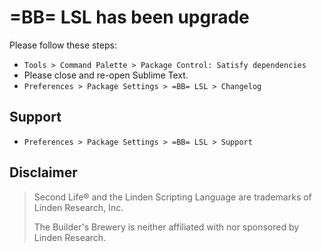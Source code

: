 # =BB= LSL has been upgrade

Please follow these steps:

* `Tools > Command Palette > Package Control: Satisfy dependencies`
* Please close and re-open Sublime Text.
* `Preferences > Package Settings > =BB= LSL > Changelog`

## Support

* `Preferences > Package Settings > =BB= LSL > Support`

## Disclaimer

> Second Life® and the Linden Scripting Language are trademarks of Linden Research, Inc.
>
> The Builder's Brewery is neither affiliated with nor sponsored by Linden Research.
